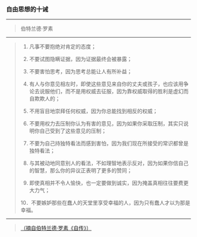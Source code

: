 ### 自由思想的十诫
----
> 伯特兰德·罗素

----
> 1. 凡事不要抱绝对肯定的态度；
>
> 2. 不要试图隐瞒证据，因为证据最终会被暴露；
>
> 3. 不要害怕思考，因为思考总能让人有所补益；
>
> 4. 有人与你意见相左时，即使这些意见来自你的丈夫或孩子，也应该用争论去说服他们，而不是用权威去征服，因为靠权威取得的胜利是虚幻而自欺欺人的；
>
> 5. 不用盲目地崇拜任何权威，因为你总能找到相反的权威；
>
> 6. 不要用权力去压制你认为有害的意见，因为如果你采取压制，其实只说明你自己受到了这些意见的压制；
>
> 7. 不要为自己持独特看法而感到害怕，因为我们现在所接受的常识都曾是独特看法；
>
> 8. 与其被动地同意别人的看法，不如理智地表示反对，因为如果你信自己的智慧，那么你的异议正表明了更多的赞同；
>
> 9. 即使真相并不令人愉快，也一定要做到诚实，因为掩盖真相往往要费更大力气；
>
> 10．不要嫉妒那些在蠢人的天堂里享受幸福的人，因为只有蠢人才以为那是幸福。

---
>  [（摘自伯特兰德·罗素《自传》）](http://www.xys.org/xys/ebooks/others/philosophy/Russell/10jie.txt)
